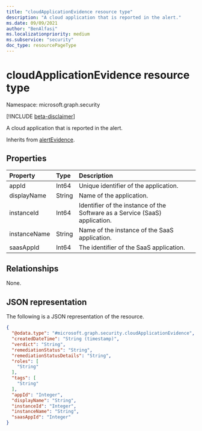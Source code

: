 ```yaml
---
title: "cloudApplicationEvidence resource type"
description: "A cloud application that is reported in the alert."
ms.date: 09/09/2021
author: "BenAlfasi"
ms.localizationpriority: medium
ms.subservice: "security"
doc_type: resourcePageType
---
```


# cloudApplicationEvidence resource type

Namespace: microsoft.graph.security

[!INCLUDE [beta-disclaimer](../../includes/beta-disclaimer.md)]

A cloud application that is reported in the alert.

Inherits from [alertEvidence](../resources/security-alertevidence.md).

## Properties
|Property|Type|Description|
|:---|:---|:---|
|appId|Int64|Unique identifier of the application.|
|displayName|String|Name of the application.|
|instanceId|Int64|Identifier of the instance of the Software as a Service (SaaS) application.|
|instanceName|String|Name of the instance of the SaaS application.|
|saasAppId|Int64|The identifier of the SaaS application.|

## Relationships
None.

## JSON representation
The following is a JSON representation of the resource.
<!-- {
  "blockType": "resource",
  "@odata.type": "microsoft.graph.security.cloudApplicationEvidence",
  "baseType": "microsoft.graph.security.alertEvidence"
}
-->
``` json
{
  "@odata.type": "#microsoft.graph.security.cloudApplicationEvidence",
  "createdDateTime": "String (timestamp)",
  "verdict": "String",
  "remediationStatus": "String",
  "remediationStatusDetails": "String",
  "roles": [
    "String"
  ],
  "tags": [
    "String"
  ],
  "appId": "Integer",
  "displayName": "String",
  "instanceId": "Integer",
  "instanceName": "String",
  "saasAppId": "Integer"
}
```
